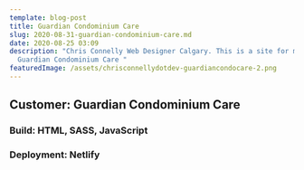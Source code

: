```yaml
---
template: blog-post
title: Guardian Condominium Care
slug: 2020-08-31-guardian-condominium-care.md
date: 2020-08-25 03:09
description: "Chris Connelly Web Designer Calgary. This is a site for my client
  Guardian Condominium Care "
featuredImage: /assets/chrisconnellydotdev-guardiancondocare-2.png
---
```

## Customer: Guardian Condominium Care

### Build: HTML, SASS, JavaScript

### Deployment: Netlify